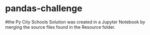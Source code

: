 # pandas-challenge
#the Py City Schools Solution was created in a Jupyter Notebook by merging the source files found in the Resource folder.
